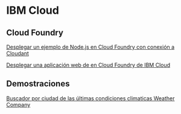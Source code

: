 # IBM Cloud 

## Cloud Foundry

[Desplegar un ejemplo de Node.js en Cloud Foundry con conexión a Cloudant](https://github.com/afforeroc/nodejs-cloudant-cf)

[Desplegar una aplicación web de en Cloud Foundry de IBM Cloud](https://github.com/afforeroc/deploy-web-app-cf-ibm-cloud)

## Demostraciones

[Buscador por ciudad de las últimas condiciones climaticas Weather Company](https://github.com/afforeroc/weather-channel-last-24hrs)
